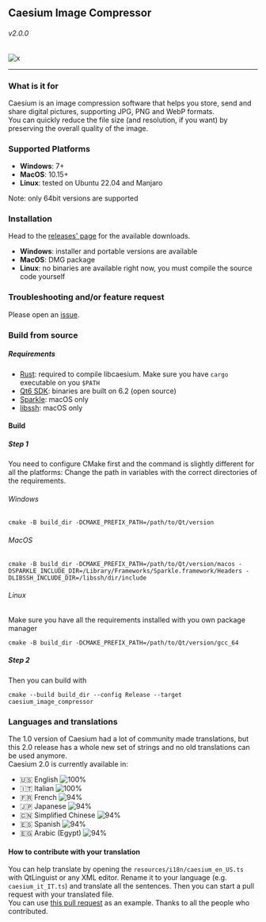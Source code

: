 ## Caesium Image Compressor

###### v2.0.0

![x](https://user-images.githubusercontent.com/12133996/141089441-b7589314-3a5d-48ff-8854-c3d32bd8dd5e.PNG)

----------
### What is it for
Caesium is an image compression software that helps you store, send and share digital pictures, supporting JPG, PNG and WebP formats.  
You can quickly reduce the file size (and resolution, if you want) by preserving the overall quality of the image.

### Supported Platforms
- **Windows**: 7+
- **MacOS**: 10.15+
- **Linux**: tested on Ubuntu 22.04 and Manjaro

Note: only 64bit versions are supported

### Installation
Head to the [releases' page](https://github.com/Lymphatus/caesium-image-compressor/releases) for the available downloads.
- **Windows**: installer and portable versions are available
- **MacOS**: DMG package
- **Linux**: no binaries are available right now, you must compile the source code yourself

### Troubleshooting and/or feature request
Please open an [issue](https://github.com/Lymphatus/caesium-image-compressor/issues).

### Build from source
##### Requirements
- [Rust](https://www.rust-lang.org/it/tools/install): required to compile libcaesium. Make sure you have `cargo` executable on you `$PATH`
- [Qt6 SDK](https://www.qt.io/download/): binaries are built on 6.2 (open source)
- [Sparkle](https://sparkle-project.org/): macOS only
- [libssh](https://www.libssh.org/): macOS only

#### Build
##### Step 1
You need to configure CMake first and the command is slightly different for all the platforms:
Change the path in variables with the correct directories of the requirements.
###### Windows
```
cmake -B build_dir -DCMAKE_PREFIX_PATH=/path/to/Qt/version
```
###### MacOS
```
cmake -B build_dir -DCMAKE_PREFIX_PATH=/path/to/Qt/version/macos -DSPARKLE_INCLUDE_DIR=/Library/Frameworks/Sparkle.framework/Headers -DLIBSSH_INCLUDE_DIR=/libssh/dir/include
```
###### Linux
Make sure you have all the requirements installed with you own package manager
```
cmake -B build_dir -DCMAKE_PREFIX_PATH=/path/to/Qt/version/gcc_64
```
##### Step 2
Then you can build with
```
cmake --build build_dir --config Release --target caesium_image_compressor
```

### Languages and translations
The 1.0 version of Caesium had a lot of community made translations, but this 2.0 release has a whole new set of strings and no old translations can be used anymore.   
Caesium 2.0 is currently available in:
- 🇺🇸 English ![100%](https://progress-bar.dev/100)
- 🇮🇹 Italian ![100%](https://progress-bar.dev/100)
- 🇫🇷 French ![94%](https://progress-bar.dev/94)
- 🇯🇵 Japanese ![94%](https://progress-bar.dev/94)
- 🇨🇳 Simplified Chinese ![94%](https://progress-bar.dev/94)
- 🇪🇸 Spanish ![94%](https://progress-bar.dev/94)
- 🇪🇬 Arabic (Egypt) ![94%](https://progress-bar.dev/94)

#### How to contribute with your translation
You can help translate by opening the `resources/i18n/caesium_en_US.ts` with QtLinguist or any XML editor. Rename it to your language (e.g. `caesium_it_IT.ts`) and translate all the sentences. Then you can start a pull request with your translated file.  
You can use [this pull request](https://github.com/Lymphatus/caesium-image-compressor/pull/106) as an example.
Thanks to all the people who contributed.
